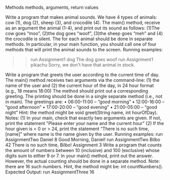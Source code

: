 Methods methods, arguments, return values
<!-- Assignment 1 -->
Write a program that makes animal sounds.
We have 4 types of animals: cow (1), dog (2), sheep (3), and crocodile (4).
The main() method, receive as an argument the animal (1-4), 
and print out its sound as
follows:
(1)The cow goes “moo”, (2)the dog goes “woof”, (3)the sheep goes “meh” and (4) the crocodile is silent.
The for each animal should be done in separate methods. In particular, in your main
function, you should call one of four methods that will print the animal sounds to the screen.
Running examples:
>> run Assignment1 dog
The dog goes woof
>> run Assignment1 pikachu
Sorry, we don't have that animal in stock.

<!-- Assignment 2 -->
Write a program that greets the user according to the current time of day.
The main() method receives two arguments via the command-line: (1) the name of the user
and (2) the current hour of the day, in 24 hour format (e.g., 18 means 18:00)
The method should print out a corresponding greeting. The printing should be done in a
single separate method (i.e., not in main).
The greetings are:
• 06:00-11:00 – “good morning”
• 12:00-16:00 – “good afternoon”
• 17:00-20:00 – “good evening”
• 21:00-05:00 – “good night”
Hint: the method might be void greet(String name, int hourOfDay).
Notes:
(1) In your main, check that exactly two arguments are given. If not, print the statement
"Please enter your name and the current hour"
(2) If the hour given is < 0 or > 24, print the statement “There is no such time, [name]” where
name is the name given by the user.
Running examples:
run AssignmentTwo Daniel 8
Good Morning, Daniel!
run AssignmentTwo Bilbo 42
There is no such time, Bilbo!
Assignment 3
Write a program that counts the amount of numbers between 10 (inclusive) and 100 (exclusive)
whose digits sum to either 9 or 7.
In your main() method, print out the answer. However, the actual counting should be done in a
separate method. Note: there are 16 such numbers.
Hint, the method might be: int countNumbers().
Expected Output:
run AssignmentThree
16